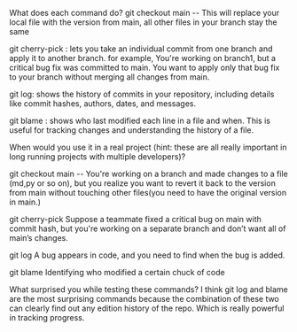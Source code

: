 What does each command do?
git checkout main -- <file>
This will replace your local file with the version from main, all other files in your branch stay the same

git cherry-pick <commit>:
lets you take an individual commit from one branch and apply it to another branch.
for example, You're working on branch1, but a critical bug fix was committed to main.
You want to apply only that bug fix to your branch without merging all changes from main.

git log:
shows the history of commits in your repository, including details like commit hashes, authors, dates, and messages.

git blame <file>: 
shows who last modified each line in a file and when. This is useful for tracking changes and understanding the history of a file.

When would you use it in a real project (hint: these are all really important in long running projects with multiple developers)?

git checkout main -- <file>
You're working on a branch and made changes to a file (md,py or so on),
but you realize you want to revert it back to the version from main without touching other files(you need to have the original version in main.)

git cherry-pick <commit>
Suppose a teammate fixed a critical bug on main with commit hash, but you're working on a separate branch and don’t want all of main’s changes.

git log
A bug appears in code, and you need to find when the bug is added.

git blame <file>
Identifying who modified a certain chuck of code

What surprised you while testing these commands?
I think git log and blame <file> are the most surprising commands because the combination of these two can clearly find out any edition history of the repo.
Which is really powerful in tracking progress.
